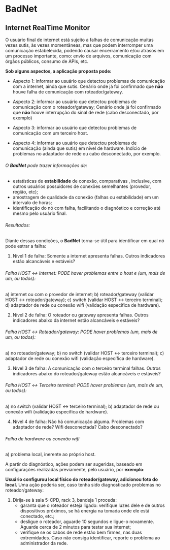 # BadNet
## Internet RealTime Monitor

O usuário final de internet está sujeito a falhas de comunicação muitas vezes sutis, às vezes momentâneas, mas que podem interromper uma comunicação estabelecida, podendo causar encerramento e/ou atrasos em um processo importante, como: envio de arquivos, comunicação com órgãos públicos, consumo de APIs, etc.

**Sob alguns aspectos, a aplicação proposta pode:**
- Aspecto 1: informar ao usuário que detectou problemas de comunicação com a internet, ainda que sutis.
Cenário onde já foi confirmado que **não** houve falha de comunicação com roteador/gateway.

- Aspecto 2: informar ao usuário que detectou problemas de comunicação com o roteador/gateway;
Cenário onde já foi confirmado que **não** houve interrupção do sinal de rede (cabo desconectado, por exemplo)

- Aspecto 3: informar ao usuário que detectou problemas de comunicação com um terceiro host. 

- Aspecto 4: informar ao usuário que detectou problemas de comunicação (ainda que sutis) em nível de hardware.
Indício de problemas no adaptador de rede ou cabo desconectado, por exemplo.

###### O **BadNet** pode trazer informações de:
- estatísticas de **estabilidade** de conexão, comparativas , inclusive, com outros usuários possuidores de conexões semelhantes (provedor, região, etc);
- amostragem de qualidade da conexão (falhas ou estabilidade) em um intervalo de horas;
- identificação do nó com falha, facilitando o diagnóstico e correção até mesmo pelo usuário final.

###### Resultados:
Diante dessas condições, o **BadNet** torna-se útil para identificar em qual nó pode estrar a falha:

1. Nível 1 de falha: 
Somente a internet apresenta falhas. Outros indicadores estão alcancáveis e estáveis?

###### Falha HOST ↔ Internet: PODE haver problemas entre o host e (um, mais de um, ou todos): 
a) internet ou com o provedor de internet;
b) roteador/gateway (validar HOST ↔ roteador/gateway);
c) switch (validar HOST ↔ terceiro terminal);
d) adaptador de rede ou conexão wifi (validação específica de hardware). 

2. Nível 2 de falha: 
O roteador ou gateway apresenta falhas. Outros indicadores abaixo da internet estão alcancáveis e estáveis?

###### Falha HOST ↔ Roteador/gateway: PODE haver problemas (um, mais de um, ou todos):
a) no roteador/gateway;
b) no switch (validar HOST ↔ terceiro terminal);
c) adaptador de rede ou conexão wifi (validação específica de hardware).

3. Nível 3 de falha: 
A comunicação com o terceiro terminal falhas. Outros indicadores abaixo do roteador/gateway estão alcancáveis e estáveis?

###### Falha HOST ↔ Terceiro terminal: PODE haver problemas (um, mais de um, ou todos):
a) no switch (validar HOST ↔ terceiro terminal);
b) adaptador de rede ou conexão wifi (validação específica de hardware).

4. Nível 4 de falha: 
Não há comunicação alguma. 
Problemas com adaptador de rede? Wifi desconectada? Cabo desconectado?

###### Falha de hardware ou conexão wifi
a) problema local, inerente ao próprio host.

A partir do diagnóstico, ações podem ser sugeridas, baseado em configurações realizadas previamente, pelo usuário, por **exemplo**:

**Usuário configurou local físico do roteador/gateway, adicionou foto do local.**
Uma ação poderia ser, caso tenha sido diagnosticado problemas no roteador/gateway:
1. Dirija-se à sala 5-CPD, rack 3, bandeja 1 proceda:
    - garanta que o roteador esteja ligado: verifique luzes dele e de outros dispositivos próximos, se há energia na tomada onde ele está conectado, etc.;
    - desligue o roteador, aguarde 10 segundos e ligue-o novamente. Aguarde cerca de 2 minutos para testar sua internet;
    - verifique se os cabos de rede estão bem firmes, nas duas extremidades.
Caso não consiga identificar, reporte o problema ao administrador da rede.

